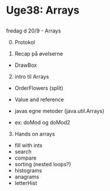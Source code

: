 # Uge38: Arrays
## 
fredag d 20/9 - Arrays


0) Protokol

1) Recap på øvelserne
- DrawBox

2) intro til Arrays
- OrderFlowers (split)

- Value and reference

- javas egne metoder (java.util.Arrays)
- ex: doMod og doMod2

3) Hands on arrays
- fill with ints
- search
- compare
- sorting (nested loops?)
- histograms
- anagrams
- letterHist
